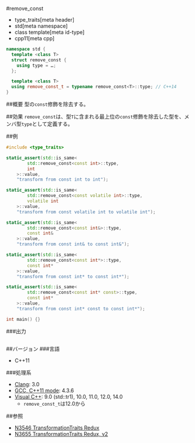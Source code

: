 #remove_const
* type_traits[meta header]
* std[meta namespace]
* class template[meta id-type]
* cpp11[meta cpp]

```cpp
namespace std {
  template <class T>
  struct remove_const {
    using type = …;
  };

  template <class T>
  using remove_const_t = typename remove_const<T>::type; // C++14
}
```

##概要
型の`const`修飾を除去する。


##効果
`remove_const`は、型`T`に含まれる最上位の`const`修飾を除去した型を、メンバ型`type`として定義する。


##例
```cpp
#include <type_traits>

static_assert(std::is_same<
        std::remove_const<const int>::type,
        int
    >::value,
    "transform from const int to int");

static_assert(std::is_same<
        std::remove_const<const volatile int>::type,
        volatile int
    >::value,
    "transform from const volatile int to volatile int");

static_assert(std::is_same<
        std::remove_const<const int&>::type,
        const int&
    >::value,
    "transform from const int& to const int&");

static_assert(std::is_same<
        std::remove_const<const int*>::type,
        const int*
    >::value,
    "transform from const int* to const int*");

static_assert(std::is_same<
        std::remove_const<const int* const>::type,
        const int*
    >::value,
    "transform from const int* const to const int*");

int main() {}
```

###出力
```
```

##バージョン
###言語
- C++11

###処理系
- [Clang](/implementation.md#clang): 3.0
- [GCC, C++11 mode](/implementation.md#gcc): 4.3.6
- [Visual C++](/implementation.md#visual_cpp): 9.0 (std::tr1), 10.0, 11.0, 12.0, 14.0
	- `remove_const_t`は12.0から


##参照
- [N3546 TransformationTraits Redux](http://www.open-std.org/jtc1/sc22/wg21/docs/papers/2013/n3546.pdf)
- [N3655 TransformationTraits Redux, v2](http://www.open-std.org/jtc1/sc22/wg21/docs/papers/2013/n3655.pdf)

